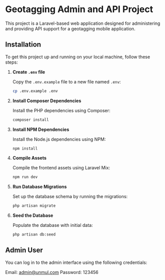 # Geotagging Admin and API Project

This project is a Laravel-based web application designed for administering and providing API support for a geotagging mobile application.

## Installation

To get this project up and running on your local machine, follow these steps:

1. **Create `.env` file**

   Copy the `.env.example` file to a new file named `.env`:
   ```sh
   cp .env.example .env

2. **Install Composer Dependencies**

   Install the PHP dependencies using Composer:
   ```sh
   composer install

3. **Install NPM Dependencies**

   Install the Node.js dependencies using NPM:
   ```sh
   npm install

4. **Compile Assets**

   Compile the frontend assets using Laravel Mix:
   ```sh
   npm run dev

5. **Run Database Migrations**

   Set up the database schema by running the migrations:
   ```sh
   php artisan migrate

6. **Seed the Database**

   Populate the database with initial data:
   ```sh
   php artisan db:seed


## Admin User

You can log in to the admin interface using the following credentials:

Email: admin@unmul.com
Password: 123456

